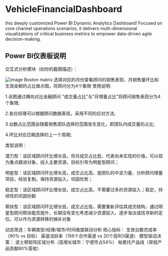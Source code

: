 # VehicleFinancialDashboard

this deeply customized Power BI Dynamic Analytics Dashboard! Focused on core channel operations scenarios, it delivers multi-dimensional visualizations of critical business metrics to empower data-driven agile decision-making.


## Power BI仪表板说明

​​交互式分析模块​​（如你的截图描述）：


![image](https://github.com/user-attachments/assets/44bc705d-70a9-4fd0-a5bf-37e2d183cd59)
Boston matrix
选择对应的月份查看顾问的销售表现，月销售量环比和生效金额的占比做点图，将顾问分为4个象限
使用说明:

1.该图通过横向对比金融顾问 "成交量占比"与"月增量占比"将顾问销售表现分为4个象限;

2.各位经理可以根据顾问数据表现，采用不同的应对方法;

3.台数占比范围会随着销售团队选择的范围发生变化，即团队内成交量的占比;

4.环比对应日期选择的上一个周期;

类型说明：

潜力型：该区域顾问环比增长高，但月成交占比低，代表尚未实现的价值，可以视为重点跟进对象，投入主要资源，目标引导为明星型顾问；

明星型：该区域顾问环比增长高，成交占比高，是团队的中坚力量，分析顾问增量项目，经验复制，保持资源投入，巩固优势；

稳定型：该区域顾问环比增长低，成交占比高，不需要过多的资源投入；稳定，持续性的巩固份额

帮扶型：该区域顾问环比增长低，成交占比低，需要重新评估其成交结构，通过明星型顾问帮扶能否提升，长期没有变化考虑减少资源投入，逐步淘汰或找寻新的定位。可以作为资源转移的候补对象

​​动态筛选​​：车辆类型/经理/城市/时间维度联动分析
​​核心指标​​：
生效台数完成率（90% vs 目标）
渠道活跃率（156个合作渠道 vs 20个高ROI渠道）
​​模型驱动决策​​：
波士顿矩阵区域分布（高增长城市：宁德市占54%）
帕累托产品线（常规产品贡献80%营收）
